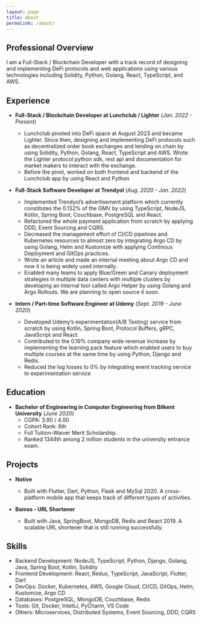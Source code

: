 ```yaml
---
layout: page
title: About
permalink: /about/
---
```


## Professional Overview

I am a Full-Stack / Blockchain Developer with a track record of designing and implementing DeFi protocols and web applications using various technologies including Solidity, Python, Golang, React, TypeScript, and AWS.

## Experience

- **Full-Stack / Blockchain Developer at Lunchclub / Lighter** (_Jan. 2022 - Present_)

  - Lunchclub pivoted into DeFi space at August 2023 and became Lighter. Since then, designing and
    implementing DeFi protocols such as decentralized order book exchanges and lending on chain by using
    Solidity, Python, Golang, React, TypeScript and AWS. Wrote the Lighter protocol python sdk,
    rest api and documentation for market makers to interact with the exchange.
  - Before the pivot, worked on both frontend and backend of the Lunchclub app by using React and Python

- **Full-Stack Software Developer at Trendyol** (_Aug. 2020 - Jan. 2022_)

  - Implemented Trendyol’s advertisement platform which currently constitutes the 0.132% of the GMV by
    using TypeScript, NodeJS, Kotlin, Spring Boot, Couchbase, PostgreSQL and React.
  - Refactored the whole payment application from scratch by applying DDD, Event Sourcing and CQRS.
  - Decreased the management effort of CI/CD pipelines and Kubernetes resources to almost zero by
    integrating Argo CD by using Golang, Helm and Kustomize with applying Continous
    Deployment and GitOps practices.
  - Wrote an article and made an internal meeting about Argo CD and now it is being widely used internally.
  - Enabled many teams to apply Blue/Green and Canary deployment strategies in multiple data centers
    with multiple clusters by developing an internal tool called Argo Helper by using Golang and Argo
    Rollouts. We are planning to open source it soon.

- **Intern / Part-time Software Engineer at Udemy** (_Sept. 2019 - June 2020_)
  - Developed Udemy’s experimentation(A/B Testing) service from scratch by using Kotlin, Spring Boot,
    Protocol Buffers, gRPC, JavaScript and React.
  - Contributed to the 0.19% company wide revenue increase by implementing the learning pack feature
    which enabled users to buy multiple courses at the same time by using Python, Django and Redis.
  - Reduced the log losses to 0% by integrating event tracking service to experimentation service

## Education

- **Bachelor of Engineering in Computer Engineering from Bilkent University** (_June 2020_)
  - CGPA: 3.90 / 4.00
  - Cohort Rank: 8th
  - Full Tuition-Waiver Merit Scholarship.
  - Ranked 1344th among 2 million students in the university entrance exam.

## Projects

- **Notive**

  - Built with Flutter, Dart, Python, Flask and MySql 2020. A cross-platform mobile app that keeps track of different types of activities.

- **Bamss - URL Shortener**
  - Built with Java, SpringBoot, MongoDB, Redis and React 2019. A scalable URL shortener that is still running successfully.

## Skills

- Backend Development: NodeJS, TypeScript, Python, Django, Golang, Java, Spring Boot, Kotlin, Solidity
- Frontend Development: React, Redux, TypeScript, JavaScript, Flutter, Dart
- DevOps: Docker, Kubernetes, AWS, Google Cloud, CI/CD, GitOps, Helm, Kustomize, Argo CD
- Databases: PostgreSQL, MongoDB, Couchbase, Redis
- Tools: Git, Docker, IntelliJ, PyCharm, VS Code
- Others: Microservices, Distributed Systems, Event Sourcing, DDD, CQRS
